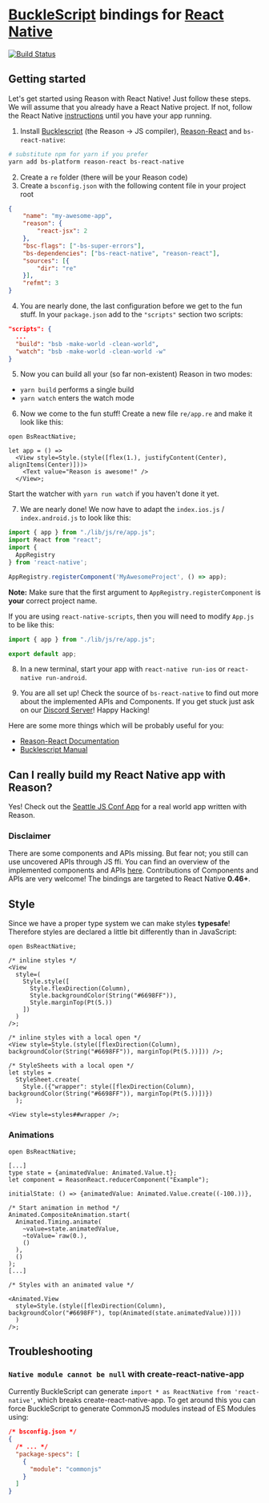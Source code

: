 # [BuckleScript](https://github.com/bucklescript/bucklescript) bindings for [React Native](https://github.com/facebook/react-native)
[![Build Status](https://travis-ci.org/reasonml-community/bs-react-native.svg?branch=master)](https://travis-ci.org/reasonml-community/bs-react-native)

## Getting started

Let's get started using Reason with React Native! Just follow these steps.
We will assume that you already have a React Native project. If not, follow the React Native [instructions](http://facebook.github.io/react-native/docs/getting-started.html) until you have your app running.

1. Install [Bucklescript](https://github.com/bucklescript/bucklescript) (the Reason -> JS compiler), [Reason-React](https://github.com/reasonml/reason-react) and `bs-react-native`:

```sh
# substitute npm for yarn if you prefer
yarn add bs-platform reason-react bs-react-native
```

2. Create a `re` folder (there will be your Reason code)
3. Create a `bsconfig.json` with the following content file in your project root

```json
{
    "name": "my-awesome-app",
    "reason": {
        "react-jsx": 2
    },
    "bsc-flags": ["-bs-super-errors"],
    "bs-dependencies": ["bs-react-native", "reason-react"],
    "sources": [{
        "dir": "re"
    }],
    "refmt": 3
}
```

4. You are nearly done, the last configuration before we get to the fun stuff. In your `package.json` add to the `"scripts"` section two scripts:

```json
"scripts": {
  ...
  "build": "bsb -make-world -clean-world",
  "watch": "bsb -make-world -clean-world -w"
}
```

5. Now you can build all your (so far non-existent) Reason in two modes:
  - `yarn build` performs a single build
  - `yarn watch` enters the watch mode

6. Now we come to the fun stuff! Create a new file `re/app.re` and make it look like this:

```reason
open BsReactNative;

let app = () =>
  <View style=Style.(style([flex(1.), justifyContent(Center), alignItems(Center)]))>
    <Text value="Reason is awesome!" />
  </View>;
```

Start the watcher with `yarn run watch` if you haven't done it yet.

7. We are nearly done! We now have to adapt the `index.ios.js` / `index.android.js` to look like this:

```js
import { app } from "./lib/js/re/app.js";
import React from "react";
import {
  AppRegistry
} from 'react-native';

AppRegistry.registerComponent('MyAwesomeProject', () => app);
```

**Note:** Make sure that the first argument to `AppRegistry.registerComponent` is **your** correct project name.

If you are using `react-native-scripts`, then you will need to modify `App.js` to be like this:

```js
import { app } from "./lib/js/re/app.js";

export default app;
```

8. In a new terminal, start your app with `react-native run-ios` or `react-native run-android`.

9. You are all set up! Check the source of `bs-react-native` to find out more about the implemented APIs and Components. If you get stuck just ask on our [Discord Server](https://discord.gg/reasonml)! Happy Hacking!


Here are some more things which will be probably useful for you:
- [Reason-React Documentation](https://reasonml.github.io/reason-react/)
- [Bucklescript Manual](https://bucklescript.github.io/docs/en/installation)

## Can I really build my React Native app with Reason?

Yes! Check out the [Seattle JS Conf App](https://github.com/FormidableLabs/seattlejsconf-app) for a real world app written with Reason.

### Disclaimer

There are some components and APIs missing. But fear not; you still can use uncovered APIs through JS ffi. You can find an overview of the implemented components and APIs [here](STATUS.md). Contributions of Components and APIs are very welcome! The bindings are targeted to React Native **0.46+**.

## Style

Since we have a proper type system we can make styles **typesafe**! Therefore styles are declared a little bit differently than in JavaScript:

```reason
open BsReactNative;

/* inline styles */
<View
  style=(
    Style.style([
      Style.flexDirection(Column),
      Style.backgroundColor(String("#6698FF")),
      Style.marginTop(Pt(5.))
    ])
  )
/>;

/* inline styles with a local open */
<View style=Style.(style([flexDirection(Column), backgroundColor(String("#6698FF")), marginTop(Pt(5.))])) />;

/* StyleSheets with a local open */
let styles =
  StyleSheet.create(
    Style.({"wrapper": style([flexDirection(Column), backgroundColor(String("#6698FF")), marginTop(Pt(5.))])})
  );

<View style=styles##wrapper />;
```

### Animations

```reason
open BsReactNative;

[...]
type state = {animatedValue: Animated.Value.t};
let component = ReasonReact.reducerComponent("Example");

initialState: () => {animatedValue: Animated.Value.create((-100.))},

/* Start animation in method */
Animated.CompositeAnimation.start(
  Animated.Timing.animate(
    ~value=state.animatedValue,
    ~toValue=`raw(0.),
    ()
  ),
  ()
);
[...]

/* Styles with an animated value */

<Animated.View
  style=Style.(style([flexDirection(Column), backgroundColor("#6698FF"), top(Animated(state.animatedValue))]))
  )
/>;

```


## Troubleshooting

### `Native module cannot be null` with create-react-native-app

Currently BuckleScript can generate `import * as ReactNative from 'react-native'`, which breaks
create-react-native-app. To get around this you can force BuckleScript to generate CommonJS
modules instead of ES Modules using:

```json
/* bsconfig.json */
{
  /* ... */
  "package-specs": [
    {
      "module": "commonjs"
    }
  ]
}
```
